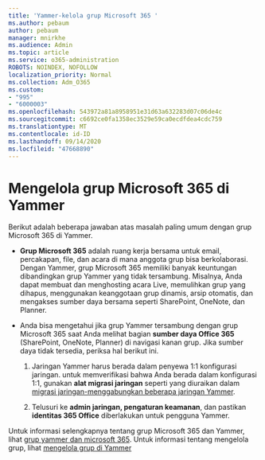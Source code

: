 ```yaml
---
title: 'Yammer-kelola grup Microsoft 365 '
ms.author: pebaum
author: pebaum
manager: mnirkhe
ms.audience: Admin
ms.topic: article
ms.service: o365-administration
ROBOTS: NOINDEX, NOFOLLOW
localization_priority: Normal
ms.collection: Adm_O365
ms.custom:
- "995"
- "6000003"
ms.openlocfilehash: 543972a81a8958951e31d63a632283d07c06de4c
ms.sourcegitcommit: c6692ce0fa1358ec3529e59ca0ecdfdea4cdc759
ms.translationtype: MT
ms.contentlocale: id-ID
ms.lasthandoff: 09/14/2020
ms.locfileid: "47668890"
---
```

# <a name="manage-microsoft-365-groups-in-yammer"></a>Mengelola grup Microsoft 365 di Yammer

Berikut adalah beberapa jawaban atas masalah paling umum dengan grup Microsoft 365 di Yammer.

* **Grup Microsoft 365** adalah ruang kerja bersama untuk email, percakapan, file, dan acara di mana anggota grup bisa berkolaborasi. Dengan Yammer, grup Microsoft 365 memiliki banyak keuntungan dibandingkan grup Yammer yang tidak tersambung. Misalnya, Anda dapat membuat dan menghosting acara Live, memulihkan grup yang dihapus, menggunakan keanggotaan grup dinamis, arsip otomatis, dan mengakses sumber daya bersama seperti SharePoint, OneNote, dan Planner.

* Anda bisa mengetahui jika grup Yammer tersambung dengan grup Microsoft 365 saat Anda melihat bagian **sumber daya Office 365** (SharePoint, OneNote, Planner) di navigasi kanan grup. Jika sumber daya tidak tersedia, periksa hal berikut ini.

  1. Jaringan Yammer harus berada dalam penyewa 1:1 konfigurasi jaringan. untuk memverifikasi bahwa Anda berada dalam konfigurasi 1:1, gunakan **alat migrasi jaringan** seperti yang diuraikan dalam [migrasi jaringan-menggabungkan beberapa jaringan Yammer](https://docs.microsoft.com/yammer/configure-your-yammer-network/consolidate-multiple-yammer-networks).

  2. Telusuri ke **admin jaringan, pengaturan keamanan**, dan pastikan **identitas 365 Office** diberlakukan untuk pengguna Yammer.

Untuk informasi selengkapnya tentang grup Microsoft 365 dan Yammer, lihat [grup yammer dan microsoft 365](https://docs.microsoft.com/yammer/manage-yammer-groups/yammer-and-office-365-groups). Untuk informasi tentang mengelola grup, lihat [mengelola grup di Yammer](https://support.office.com/article/Manage-a-group-in-Yammer-6e05c6d6-5548-4c88-89cd-e6757a514ef2)
